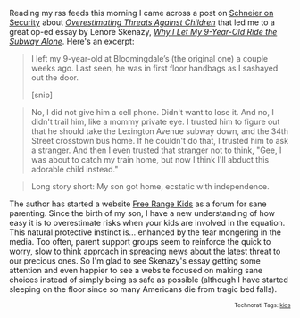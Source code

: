 Reading my rss feeds this morning I came across a post on <a href="http://www.schneier.com/blog/">Schneier on Security</a> about <em><a href="http://www.schneier.com/blog/archives/2008/04/overestimating.html">Overestimating Threats Against Children</a></em> that led me to a great op-ed essay by Lenore Skenazy, <em><a href="http://www.nysun.com/editorials/why-i-let-my-9-year-old-ride-subway-alone">Why I Let My 9-Year-Old Ride the Subway Alone</a></em>.  Here's an excerpt:

<blockquote>I left my 9-year-old at Bloomingdale&#8217;s (the original one) a couple weeks ago. Last seen, he was in first floor handbags as I sashayed out the door.

[snip]</blockquote><blockquote>No, I did not give him a cell phone. Didn't want to lose it. And no, I didn't trail him, like a mommy private eye. I trusted him to figure out that he should take the Lexington Avenue subway down, and the 34th Street crosstown bus home. If he couldn't do that, I trusted him to ask a stranger. And then I even trusted that stranger not to think, "Gee, I was about to catch my train home, but now I think I'll abduct this adorable child instead."</blockquote><blockquote>Long story short: My son got home, ecstatic with independence.</blockquote>The author has started a website <a href="http://freerangekids.wordpress.com/">Free Range Kids</a> as a forum for sane parenting.  Since the birth of my son, I have a new understanding of how easy it is to overestimate risks when your kids are involved in the equation.  This natural protective instinct is... enhanced by the fear mongering in the media.  Too often, parent support groups seem to reinforce the quick to worry, slow to think approach in spreading news about the latest threat to our precious ones.  So I'm glad to see Skenazy's essay getting some attention and even happier to see a website focused on making sane choices instead of simply being as safe as possible (although I have started sleeping on the floor since so many Americans die from tragic bed falls).

<!-- technorati tags start --><p style="text-align:right;font-size:10px;">Technorati Tags: <a href="http://www.technorati.com/tag/kids" rel="tag">kids</a></p><!-- technorati tags end -->

